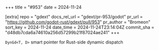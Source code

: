 +++
title = "#953"
date = 2024-11-24

[extra]
repo = "gdext"
docs_rel_url = "gdext/pr-953/godot"
pr_url = "https://github.com/godot-rust/gdext/pull/953"
pr_author = "Bromeon"
sort_key = 2024-11-24
date_time = 2024-11-24T23:14:04Z
commit_sha = "d48db7cda6a74610a256d57299b21f87024ae241"
+++

`DynGd<T, D>` smart pointer for Rust-side dynamic dispatch
